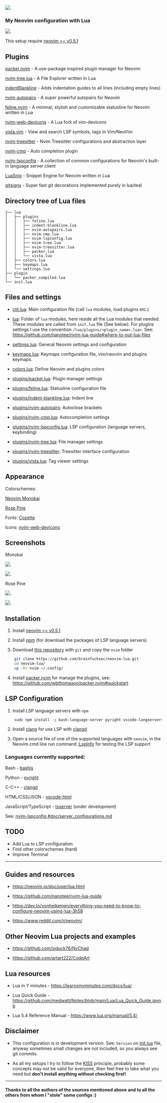![.](img/logo.png)

### My Neovim configuration with Lua

![.](img/1-selfie.png)

This setup require [neovim >= v0.5.1](https://github.com/neovim/neovim/releases/tag/v0.5.1)

## Plugins

[packer.nvim](https://github.com/wbthomason/packer.nvim) -  A use-package inspired plugin manager for Neovim

[nvim-tree.lua](https://github.com/kyazdani42/nvim-tree.lua) - A File Explorer written In Lua

[indentBlankline](https://github.com/lukas-reineke/indent-blankline.nvim) - Adds indentation guides to all lines (including empty lines)

[nvim-autopairs](https://github.com/windwp/nvim-autopairs) - A super powerful autopairs for Neovim

[feline.nvim](https://github.com/Famiu/feline.nvim) - A minimal, stylish and customizable statusline for Neovim written in Lua

[nvim-web-devicons](https://github.com/kyazdani42/nvim-web-devicons) - A Lua fork of vim-devicons

[vista.vim](https://github.com/liuchengxu/vista.vim) - View and search LSP symbols, tags in Vim/NeoVim

[nvim-treesitter](https://github.com/nvim-treesitter/nvim-treesitter) - Nvim Treesitter configurations and abstraction layer

[nvim-cmp](https://github.com/hrsh7th/nvim-cmp) - Auto completion plugin

[nvim-lspconfig](https://github.com/neovim/nvim-lspconfig) - A collection of common configurations for Neovim's built-in language server client

[LuaSnip](https://github.com/L3MON4D3/LuaSnip) - Snippet Engine for Neovim written in Lua

[gitsigns](https://github.com/lewis6991/gitsigns.nvim) - Super fast git decorations implemented purely in lua/teal

## Directory tree of Lua files

```
├── lua
│   ├── plugins
│   │   ├── feline.lua
│   │   ├── indent-blankline.lua
│   │   ├── nvim-autopairs.lua
│   │   ├── nvim-cmp.lua
│   │   ├── nvim-lspconfig.lua
│   │   ├── nvim-tree.lua
│   │   ├── nvim-treesitter.lua
│   │   ├── packer.lua
│   │   └── vista.lua
│   ├── colors.lua
│   ├── keymaps.lua
│   └── settings.lua
├── plugin
│   └── packer_compiled.lua
└── init.lua
```

## Files and settings

* [init.lua](nvim/init.lua): Main configuration file (call `lua` modules, load plugins etc.)

* [lua](nvim/lua): Folder of `lua` modules, here reside all the Lua modules that needed. These modules are called from `init.lua` file (See below).  For plugins settings I use the convention `/lua/plugins/<plugin_name>.lua>`.  See: https://github.com/nanotee/nvim-lua-guide#where-to-put-lua-files

* [settings.lua](nvim/lua/settings.lua): General Neovim settings and configuration

* [keymaps.lua](nvim/lua/keymaps.lua): Keymaps configuration file, vim/neovim and plugins keymaps.

* [colors.lua](nvim/img/colors.lua): Define Neovim and plugins colors

* [plugins/packer.lua](nvim/lua/plugins/packer.lua): Plugin manager settings

* [plugins/feline.lua](nvim/lua/plugins/feline.lua): Statusline configuration file

* [plugins/indent-blankline.lua](nvim/lua/plugins/indent-blankline.lua): Indent line

* [plugins/nvim-autopairs](nvim/lua/plugins/nvim-autopairs.lua): Autoclose brackets

* [plugins/nvim-cmp.lua](nvim/lua/plugins/nvim-cmp.lua): Autocompletion settings

* [plugins/nvim-lspconfig.lua](nvim/lua/plugins/nvim-lspconfig.lua): LSP configuration (language servers, keybinding)

* [plugins/nvim-tree.lua](nvim/lua/plugins/nvim-tree.lua): File manager settings

* [plugins/nvim-treesitter](nvim/lua/plugins/nvim-treesitter): Treesitter interface configuration

* [plugins/vista.lua](nvim/lua/plugins/vista.lua): Tag viewer settings

## Appearance

Colorschemes:

[Neovim Monokai](https://github.com/tanvirtin/monokai.nvim)

[Rose Pine](https://github.com/rose-pine/neovim)

Fonts: [Cozette](https://github.com/slavfox/Cozette)

Icons: [nvim-web-devicons](https://github.com/kyazdani42/nvim-web-devicons)

## Screenshots

Monokai

![.](img/2-ccode.png)

![.](img/3-bash.png)

Rose Pine

![.](img/4-ccode-rp.png)

![.](img/5-bash-rp.png)

## Installation

1. Install [neovim >= v0.5.1](https://github.com/neovim/neovim/releases/tag/v0.5.0)

2. Install [npm](https://github.com/npm/cli) (for download the packages of LSP language servers)

3. Download [this repository](https://github.com/brainfucksec/neovim-lua) with `git` and copy the `nvim` folder
```bash
    git clone https://github.com/brainfucksec/neovim-lua.git
    cd neovim-lua/
    cp -Rv nvim ~/.config/
```

4. Install [packer.nvim](https://github.com/wbthomason/packer.nvim) for manage the plugins, see: https://github.com/wbthomason/packer.nvim#quickstart

## LSP Configuration

1. Install LSP language servers with `npm`
```bash
    sudo npm install -g bash-language-server pyright vscode-langservers-extracted tsserver
```

2. Install [clang](https://clangd.llvm.org/installation.html) for use LSP with [clangd](https://github.com/neovim/nvim-lspconfig/blob/master/doc/server_configurations.md#clangd)

3. Open a source file of one of the supported languages with `neovim`, in the Neovim cmd line run command [:LspInfo](https://github.com/neovim/nvim-lspconfig#built-in-commands) for testing the LSP support

### Languages currently supported:

Bash - [bashls](https://github.com/neovim/nvim-lspconfig/blob/master/doc/server_configurations.md#bashls)

Python - [pyright](https://github.com/neovim/nvim-lspconfig/blob/master/doc/server_configurations.md#pyright)

C-C++ - [clangd](https://github.com/neovim/nvim-lspconfig/blob/master/doc/server_configurations.md#clangd)

HTML/CSS/JSON - [vscode-html](https://github.com/neovim/nvim-lspconfig/blob/master/doc/server_configurations.md#html)

JavaScript/TypeScript - [tsserver](https://github.com/typescript-language-server/typescript-language-server) (under development)


See: [nvim-lspconfig #doc/server_configurations.md](https://github.com/neovim/nvim-lspconfig/blob/master/doc/server_configurations.md)

## TODO

* Add Lua to LSP configuration
* Find other colorschemes (hard)
* Improve Terminal

---

## Guides and resources

* https://neovim.io/doc/user/lua.html

* https://github.com/nanotee/nvim-lua-guide

* https://dev.to/vonheikemen/everything-you-need-to-know-to-configure-neovim-using-lua-3h58

* https://www.reddit.com/r/neovim/

## Other Neovim Lua projects and examples

* https://github.com/siduck76/NvChad

* https://github.com/artart222/CodeArt

## Lua resources

* Lua in Y minutes - https://learnxinyminutes.com/docs/lua/

* Lua Quick Guide - https://github.com/medwatt/Notes/blob/main/Lua/Lua_Quick_Guide.ipynb

* Lua 5.4 Reference Manual - https://www.lua.org/manual/5.4/

## Disclaimer

* This configuration is in development version.  See: `Version` on [init.lua](nvim/init.lua) file, anyway sometimes small changes are not included, so you always see git commits.

* As all my setups I try to follow the [KISS](https://en.wikipedia.org/wiki/KISS_principle) principle, probably some concepts may not be valid for everyone, then feel free to take what you need but **don't install anything without checking first!**
---

#### Thanks to all the authors of the sources mentioned above and to all the others from whom I "stole" some configs :)
